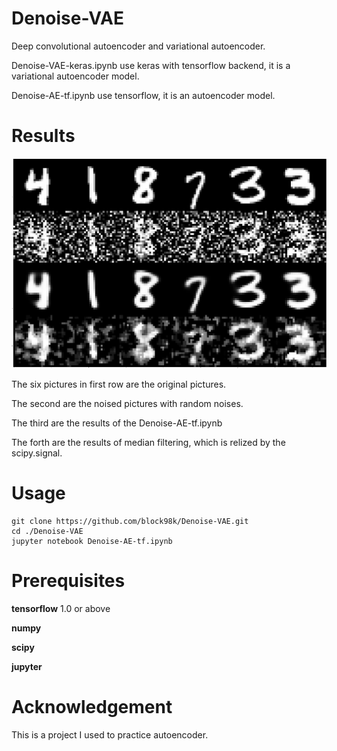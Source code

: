 # Denoise-VAE
Deep convolutional autoencoder and variational autoencoder.

Denoise-VAE-keras.ipynb use keras with tensorflow backend, it is a variational autoencoder model.

Denoise-AE-tf.ipynb use tensorflow, it is an autoencoder model.

# Results
<img src="results.png">

The six pictures in first row are the original pictures.

The second are the noised pictures with random noises.

The third are the results of the Denoise-AE-tf.ipynb

The forth are the results of median filtering, which is relized by the scipy.signal.
# Usage
```
git clone https://github.com/block98k/Denoise-VAE.git
cd ./Denoise-VAE
jupyter notebook Denoise-AE-tf.ipynb
```

# Prerequisites
**tensorflow** 1.0 or above

**numpy**

**scipy**

**jupyter**

# Acknowledgement
This is a project I used to practice autoencoder.
